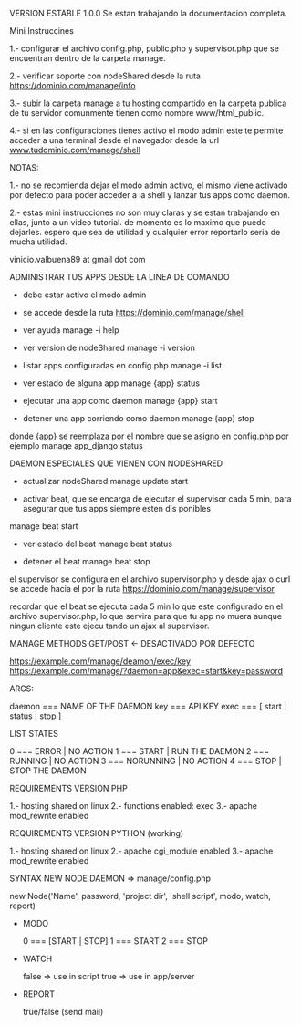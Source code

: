 VERSION ESTABLE 1.0.0
Se estan trabajando la documentacion completa.


Mini Instruccines

  1.- configurar el archivo config.php, public.php y supervisor.php que se
  encuentran dentro de la carpeta manage.

  2.- verificar soporte con nodeShared desde la ruta https://dominio.com/manage/info

  3.- subir la carpeta manage a tu hosting compartido
  en la carpeta publica de tu servidor comunmente
  tienen como nombre www/html_public.

  4.- si en las configuraciones tienes activo el modo admin
  este te permite acceder a una terminal desde el navegador
  desde la url www.tudominio.com/manage/shell


NOTAS:

  1.- no se recomienda dejar el modo admin activo, el mismo viene
  activado por defecto para poder acceder a la shell y lanzar tus
  apps como daemon.

  2.- estas mini instrucciones no son muy claras y se estan
  trabajando en ellas, junto a un video tutorial. de momento
  es lo maximo que puedo dejarles. espero que sea de utilidad
  y cualquier error reportarlo seria de mucha utilidad.

  vinicio.valbuena89 at gmail dot com



ADMINISTRAR TUS APPS DESDE LA LINEA DE COMANDO

  - debe estar activo el modo admin
  - se accede desde la ruta https://dominio.com/manage/shell

  - ver ayuda
  manage -i help

  - ver version de nodeShared
  manage -i version

  - listar apps configuradas en config.php
  manage -i list

  - ver estado de alguna app
  manage {app} status

  - ejecutar una app como daemon
  manage {app} start

  - detener una app corriendo como daemon
  manage {app} stop

  donde {app} se reemplaza por el nombre que se asigno
  en config.php por ejemplo manage app_django status


DAEMON ESPECIALES QUE VIENEN CON NODESHARED

  - actualizar nodeShared
  manage update start

  - activar beat, que se encarga de ejecutar el supervisor
  cada 5 min, para asegurar que tus apps siempre esten dis
  ponibles

  manage beat start

  - ver estado del beat
  manage beat status

  - detener el beat
  manage beat stop

  el supervisor se configura en el archivo supervisor.php
  y desde ajax o curl se accede hacia el por la ruta
  https://dominio.com/manage/supervisor

  recordar que el beat se ejecuta cada 5 min lo que este
  configurado en el archivo supervisor.php, lo que servira
  para que tu app no muera aunque ningun cliente este ejecu
  tando un ajax al supervisor.


MANAGE METHODS GET/POST <- DESACTIVADO POR DEFECTO

  https://example.com/manage/deamon/exec/key
  https://example.com/manage/?daemon=app&exec=start&key=password

  ARGS:

  daemon === NAME OF THE DAEMON
  key    === API KEY
  exec   === [ start | status | stop ]


LIST STATES

  0 === ERROR     | NO ACTION
  1 === START     | RUN THE DAEMON
  2 === RUNNING   | NO ACTION
  3 === NORUNNING | NO ACTION
  4 === STOP      | STOP THE DAEMON

REQUIREMENTS VERSION PHP

  1.- hosting shared on linux
  2.- functions enabled: exec
  3.- apache mod_rewrite enabled


REQUIREMENTS VERSION PYTHON (working)

  1.- hosting shared on linux
  2.- apache cgi_module  enabled
  3.- apache mod_rewrite enabled



SYNTAX NEW NODE DAEMON => manage/config.php

  new Node('Name', password, 'project dir', 'shell script', modo, watch, report)

  - MODO

      0 === [START | STOP]
      1 ===      START
      2 ===      STOP

  - WATCH

      false => use in script
      true  => use in app/server

  - REPORT

      true/false (send mail)
